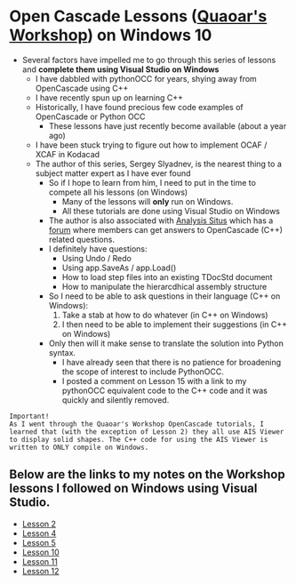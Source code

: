 # Open Cascade Lessons ([Quaoar's Workshop](https://www.youtube.com/c/QuaoarsWorkshop)) on Windows 10
* Several factors have impelled me to go through this series of lessons and **complete them using Visual Studio on Windows**
	* I have dabbled with pythonOCC for years, shying away from OpenCascade using C++
	* I have recently spun up on learning C++
	* Historically, I have found precious few code examples of OpenCascade or Python OCC
		* These lessons have just recently become available (about a year ago)
	* I have been stuck trying to figure out how to implement OCAF / XCAF in Kodacad
	* The author of this series, Sergey Slyadnev, is the nearest thing to a subject matter expert as I have ever found
		* So if I hope to learn from him, I need to put in the time to compete all his lessons (on Windows)
			* Many of the lessons will **only** run on Windows.
			* All these tutorials are done using Visual Studio on Windows
		* The author is also associated with [Analysis Situs](http://www.analysissitus.org/) which has a [forum](http://analysissitus.org/forum/index.php) where members can get answers to OpenCascade (C++) related questions. 
		* I definitely have questions:
			* Using Undo / Redo
			* Using app.SaveAs / app.Load()
			* How to load step files into an existing TDocStd document
			* How to manipulate the hierarcdhical assembly structure
		* So I need to be able to ask questions in their language (C++ on Windows):
			1. Take a stab at how to do whatever (in C++ on Windows)
			2. I then need to be able to implement their suggestions (in C++ on Windows)
		* Only then will it make sense to translate the solution into Python syntax.
			* I have already seen that there is no patience for broadening the scope of interest to include PythonOCC.
			* I posted a comment on Lesson 15 with a link to my pythonOCC equivalent code to the C++ code and it was quickly and silently removed.

```
Important!
As I went through the Quaoar's Workshop OpenCascade tutorials, I learned that (with the exception of Lesson 2) they all use AIS Viewer to display solid shapes. The C++ code for using the AIS Viewer is written to ONLY compile on Windows.
```
## Below are the links to my notes on the Workshop lessons I followed on Windows using Visual Studio.

* [Lesson 2](docs/Lesson2.md)
* [Lesson 4](docs/Lesson4.md)
* [Lesson 5](docs/Lesson5.md)
* [Lesson 10](docs/Lesson10.md)
* [Lesson 11](docs/Lesson11.md)
* [Lesson 12](docs/Lesson12.md)

